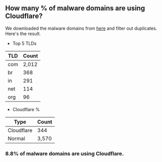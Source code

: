 ## How many % of malware domains are using Cloudflare?


We downloaded the malware domains from [here](https://urlhaus.abuse.ch) and filter out duplicates.
Here's the result.


[//]: # (start replacement)


- Top 5 TLDs

| TLD | Count |
| --- | --- |
| com | 2,012 |
| br | 368 |
| in | 291 |
| net | 114 |
| org | 96 |


- Cloudflare %

| Type | Count |
| --- | --- |
| Cloudflare | 344 |
| Normal | 3,570 |


### 8.8% of malware domains are using Cloudflare.